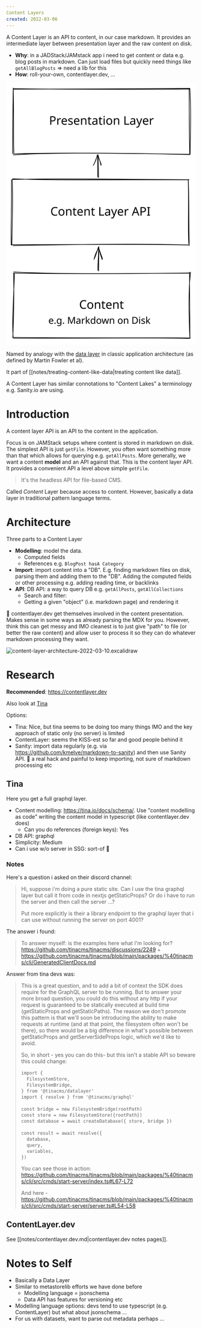 ```yaml
---
Content Layers
created: 2022-03-06
---
```


A Content Layer is an API to content, in our case markdown. It provides an intermediate layer between presentation layer and the raw content on disk.

* **Why**: in a JADStack/JAMstack app i need to get content or data e.g. blog posts in markdown. Can just load files but quickly need things like `getAllBlogPosts` => need a lib for this
* **How**: roll-your-own, contentlayer.dev, ...

![content-layer-overview-2022-03-10.excalidraw](../excalidraw/content-layer-overview-2022-03-10.excalidraw.svg)


Named by analogy with the [data layer](https://martinfowler.com/bliki/PresentationDomainDataLayering.html) in classic application architecture (as defined by Martin Fowler et al).

It  part of [[notes/treating-content-like-data|treating content like data]].

A Content Layer has similar connotations to "Content Lakes" a terminology e.g. Sanity.io are using.

# Introduction

A content layer API is an API to the content in the application.

Focus is on JAMStack setups where content is stored in markdown on disk. The simplest API is just `getFile`. However, you often want something more than that which allows for querying e.g. `getAllPosts`. More generally, we want a content **model** and an API against that. This is the content layer API. It provides a convenient API a level above simple `getFile`.

> It's the headless API for file-based CMS.

Called *Content* Layer because access to content. However, basically a data layer in traditional pattern language terms.

# Architecture

Three parts to a Content Layer

* **Modelling**: model the data.
  * Computed fields
  * References e.g. `BlogPost hasA Category` 
* **Import**: import content into a "DB". E.g. finding markdown files on disk, parsing them and adding them to the "DB". Adding the computed fields or other processing e.g. adding reading time, or backlinks
* **API**: DB API: a way to query DB e.g. `getAllPosts`, `getAllCollections`
  * Search and filter:
  * Getting a given "object" (i.e. markdown page) and rendering it

🚩 contentlayer.dev get themselves involved in the content presentation. Makes sense in some ways as already parsing the MDX for you. However, think this can get messy and IMO cleanest is to just give "path" to file (or better the raw content) and allow user to process it so they can do whatever markdown processing they want.

![content-layer-architecture-2022-03-10.excalidraw](Excalidraw/content-layer-architecture-2022-03-10.excalidraw.svg)

# Research

**Recommended**: https://contentlayer.dev

Also look at [Tina](#Tina)

Options:

* Tina: Nice, but tina seems to be doing too many things IMO and the key approach of static only (no server) is limited
* ContentLayer: seems the KISS-est so far and good people behind it
* Sanity: import data regularly (e.g. via https://github.com/kmelve/markdown-to-sanity) and then use Sanity API. 🔽 a real hack and painful to keep importing, not sure of markdown processing etc

## Tina

Here you get a full graphql layer.

* Content modelling: https://tina.io/docs/schema/. Use "content modelling as code" writing the content model in typescript (like contentlayer.dev does)
  * Can you do references (foreign keys): Yes
* DB API: graphql
* Simplicity: Medium
* Can i use w/o server in SSG: sort-of 🚩

### Notes

Here's a question i asked on their discord channel:

> Hi, suppose i'm doing a pure static site. Can I use  the tina graphql layer but call it from code in nextjs getStaticProps? Or do i have to run the server and then call the server ...?
>
> Put more explicitly is their a library endpoint to the graphql layer that i can use without running the server on port 4001?

The answer i found:

> To answer myself: is the examples here what I'm looking for? https://github.com/tinacms/tinacms/discussions/2249 + https://github.com/tinacms/tinacms/blob/main/packages/%40tinacms/cli/GeneratedClientDocs.md

Answer from tina devs was:

> This is a great question, and to add a bit of context the SDK does require for the GraphQL server to be running. But to answer your more broad question, you could do this without any http if your request is guaranteed to be statically executed at build time (getStaticProps and getStaticPaths). The reason we don't promote this pattern is that we'll soon be introducing the ability to make requests at runtime (and at that point, the filesystem often won't be there), so there would be a big difference in what's possible between getStaticProps and getServerSideProps logic, which we'd like to avoid. 
>
> So, in short - yes you can do this- but this isn't a stable API so beware this could change:
>
> ```
> import {
>   FilesystemStore,
>   FilesystemBridge,
> } from '@tinacms/datalayer'
> import { resolve } from '@tinacms/graphql'
> 
> const bridge = new FilesystemBridge(rootPath)
> const store = new FilesystemStore({rootPath})
> const database = await createDatabase({ store, bridge })
> 
> const result = await resolve({
>   database,
>   query,
>   variables,
> })
> ```
> 
> You can see those in action:
> https://github.com/tinacms/tinacms/blob/main/packages/%40tinacms/cli/src/cmds/start-server/index.ts#L67-L72
> 
> And here - https://github.com/tinacms/tinacms/blob/main/packages/%40tinacms/cli/src/cmds/start-server/server.ts#L54-L58

## ContentLayer.dev

See [[notes/contentlayer.dev.md|contentlayer.dev notes pages]].

# Notes to Self

* Basically a Data Layer
* Similar to metastorelib efforts we have done before
  * Modelling language = jsonschema
  * Data API has features for versioning etc
* Modelling language options: devs tend to use typescript (e.g. ContentLayer) but what about jsonschema ...
* For us with datasets, want to parse out metadata perhaps ...